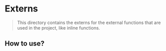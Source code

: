 # Externs

> This directory contains the externs for the external functions that are used in the project, like inline functions. 

## How to use?
